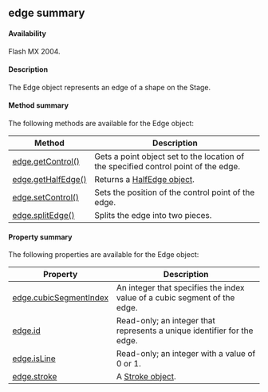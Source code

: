 ## edge summary

#### Availability

Flash MX 2004.

#### Description

The Edge object represents an edge of a shape on the Stage.

#### Method summary

The following methods are available for the Edge object:

| **Method**                          | **Description**                                                                     |
|-------------------------------------|-------------------------------------------------------------------------------------|
| [edge.getControl()](#!wielmic/developers-animatesdk-docs/test/Edge_object/edge1.md)  | Gets a point object set to the location of the specified control point of the edge. |
| [edge.getHalfEdge()](#!wielmic/developers-animatesdk-docs/test/Edge_object/edge2.md) | Returns a [HalfEdge object](#!wielmic/developers-animatesdk-docs/test/HalfEdge_object/halfEdge_summary.md).                                         |
| [edge.setControl()](#!wielmic/developers-animatesdk-docs/test/Edge_object/edge5.md)  | Sets the position of the control point of the edge.                                 |
| [edge.splitEdge()](#!wielmic/developers-animatesdk-docs/test/Edge_object/edge6.md)   | Splits the edge into two pieces.                                                    |

#### Property summary

The following properties are available for the Edge object:

| **Property**                                      | **Description**                                                           |
|---------------------------------------------------|---------------------------------------------------------------------------|
| [edge.cubicSegmentIndex](#!wielmic/developers-animatesdk-docs/test/Edge_object/edge.md) | An integer that specifies the index value of a cubic segment of the edge. |
| [edge.id](#!wielmic/developers-animatesdk-docs/test/Edge_object/edge3.md)                          | Read-only; an integer that represents a unique identifier for the edge.   |
| [edge.isLine](#!wielmic/developers-animatesdk-docs/test/Edge_object/edge4.md)                      | Read-only; an integer with a value of 0 or 1.                             |
| [edge.stroke](#!wielmic/developers-animatesdk-docs/test/Edge_object/edge7.md)                      | A [Stroke object](#!wielmic/developers-animatesdk-docs/test/Stroke_object/stroke_summary.md).                                         |

<span id="edge.cubicSegmentIndex" class="anchor"></span>

